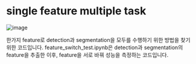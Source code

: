 # single feature multiple task

![image](https://user-images.githubusercontent.com/103256030/169685835-c2edafc1-e671-477b-b542-4c64f3470077.png)

한가지 feature로 detection과 segmentation을 모두를 수행하기 위한 방법을 찾기 위한 코드입니다.
feature_switch_test.ipynb은 detection과 segmentation의 feature을 추출한 이후, feature을 서로 바꿔 성능을 측정하는 코드입니다.
